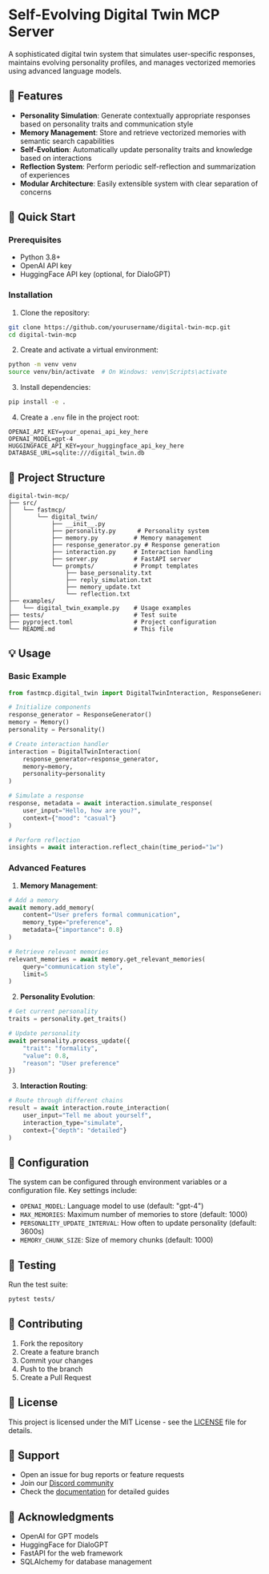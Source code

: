 # Self-Evolving Digital Twin MCP Server

A sophisticated digital twin system that simulates user-specific responses, maintains evolving personality profiles, and manages vectorized memories using advanced language models.

## 🌟 Features

- **Personality Simulation**: Generate contextually appropriate responses based on personality traits and communication style
- **Memory Management**: Store and retrieve vectorized memories with semantic search capabilities
- **Self-Evolution**: Automatically update personality traits and knowledge based on interactions
- **Reflection System**: Perform periodic self-reflection and summarization of experiences
- **Modular Architecture**: Easily extensible system with clear separation of concerns

## 🚀 Quick Start

### Prerequisites

- Python 3.8+
- OpenAI API key
- HuggingFace API key (optional, for DialoGPT)

### Installation

1. Clone the repository:
```bash
git clone https://github.com/yourusername/digital-twin-mcp.git
cd digital-twin-mcp
```

2. Create and activate a virtual environment:
```bash
python -m venv venv
source venv/bin/activate  # On Windows: venv\Scripts\activate
```

3. Install dependencies:
```bash
pip install -e .
```

4. Create a `.env` file in the project root:
```env
OPENAI_API_KEY=your_openai_api_key_here
OPENAI_MODEL=gpt-4
HUGGINGFACE_API_KEY=your_huggingface_api_key_here
DATABASE_URL=sqlite:///digital_twin.db
```

## 📁 Project Structure

```
digital-twin-mcp/
├── src/
│   └── fastmcp/
│       └── digital_twin/
│           ├── __init__.py
│           ├── personality.py      # Personality system
│           ├── memory.py          # Memory management
│           ├── response_generator.py # Response generation
│           ├── interaction.py     # Interaction handling
│           ├── server.py          # FastAPI server
│           └── prompts/           # Prompt templates
│               ├── base_personality.txt
│               ├── reply_simulation.txt
│               ├── memory_update.txt
│               └── reflection.txt
├── examples/
│   └── digital_twin_example.py    # Usage examples
├── tests/                         # Test suite
├── pyproject.toml                 # Project configuration
└── README.md                      # This file
```

## 💡 Usage

### Basic Example

```python
from fastmcp.digital_twin import DigitalTwinInteraction, ResponseGenerator, Memory, Personality

# Initialize components
response_generator = ResponseGenerator()
memory = Memory()
personality = Personality()

# Create interaction handler
interaction = DigitalTwinInteraction(
    response_generator=response_generator,
    memory=memory,
    personality=personality
)

# Simulate a response
response, metadata = await interaction.simulate_response(
    user_input="Hello, how are you?",
    context={"mood": "casual"}
)

# Perform reflection
insights = await interaction.reflect_chain(time_period="1w")
```

### Advanced Features

1. **Memory Management**:
```python
# Add a memory
await memory.add_memory(
    content="User prefers formal communication",
    memory_type="preference",
    metadata={"importance": 0.8}
)

# Retrieve relevant memories
relevant_memories = await memory.get_relevant_memories(
    query="communication style",
    limit=5
)
```

2. **Personality Evolution**:
```python
# Get current personality
traits = personality.get_traits()

# Update personality
await personality.process_update({
    "trait": "formality",
    "value": 0.8,
    "reason": "User preference"
})
```

3. **Interaction Routing**:
```python
# Route through different chains
result = await interaction.route_interaction(
    user_input="Tell me about yourself",
    interaction_type="simulate",
    context={"depth": "detailed"}
)
```

## 🔧 Configuration

The system can be configured through environment variables or a configuration file. Key settings include:

- `OPENAI_MODEL`: Language model to use (default: "gpt-4")
- `MAX_MEMORIES`: Maximum number of memories to store (default: 1000)
- `PERSONALITY_UPDATE_INTERVAL`: How often to update personality (default: 3600s)
- `MEMORY_CHUNK_SIZE`: Size of memory chunks (default: 1000)

## 🧪 Testing

Run the test suite:
```bash
pytest tests/
```

## 📝 Contributing

1. Fork the repository
2. Create a feature branch
3. Commit your changes
4. Push to the branch
5. Create a Pull Request

## 📄 License

This project is licensed under the MIT License - see the [LICENSE](LICENSE) file for details.

## 🤝 Support

- Open an issue for bug reports or feature requests
- Join our [Discord community](https://discord.gg/your-server)
- Check the [documentation](https://docs.your-project.com) for detailed guides

## 🙏 Acknowledgments

- OpenAI for GPT models
- HuggingFace for DialoGPT
- FastAPI for the web framework
- SQLAlchemy for database management 